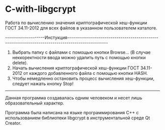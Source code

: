 # C-with-libgcrypt
Работа по вычислению значения криптографической хеш-функции ГОСТ 34.11-2012 для всех файлов в указанном пользователем каталоге.

--------------------Инстукция--------------------------------------------------------------------------------------------------
1. Выбрать папку с файлами с помощью кнопки Browse... (В случае неккоректности ввода можно удалить путь с помощью кнопки delete).
2. Начать вычисления криптографической хеш-функции ГОСТ 34.11-2012  от каждого добавленного файла с помощью кнопки HASH.
3. Чтобы немедленно остановить процесс вычисления хеш-функции, следует нажать кнопку Stop!
---------------------------------------------------------------------------------------------------------------------------------

Данная программа создавалась одним человеком и несет лишь образовательный характер. 

Программа была написана на языке программирования C++ с использованием библиотеки libgcrypt в инструментальной среде Qt Creator. 
